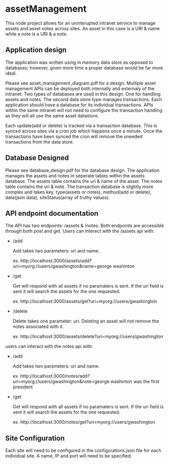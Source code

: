 # assetManagement
This node project allows for an uninterupted intranet service to manage assets and asset notes across sites.  An asset in this case is a URI & name while a note is a URI & a note.


## Application design
The application was written using in memory data store as opposed to databases; however, given more time a proper database would be far more ideal.  

Please see asset_management_diagram.pdf for a design.  Multiple asset management APIs can be deployed both internally and externaly of the intranet.  Two types of databases are used in this design.  One for handling assets and notes.  The second data store type manages transactions.  Each application should have a database for its individual transactions.  APIs within the same intranet will not need to configure the transaction handling as they will all use the same asset datastore. 

Each update(add or delete) is tracked via a transaction database.  This is synced across sites via a cron job which happens once a minute.  Once the transactions have been synced the cron will remove the uneeded transactions from the data store.  

## Database Designed
Please see database_design.pdf for the database design.  The application manages the assets and notes in seperate tables within the assets database.  The assets table contains the uri & name of the asset.  The notes table contains the uri & note.  The transaction database is slightly more complex and takes key, type(assets or notes), method(add or delete), data(json data), siteStatus(array of truthy values).


## API endpoint documentation

The API has two endpoints: /assets & /notes.  Both endpoints are accessible through both post and get.
Users can interect with the /assets api with:

* /add

    Add takes two parameters: uri and name.

    ex. http://localhost:3000/assets/add?uri=myorg://users/gwashington&name=george washinton
* /get

    Get will respond with all assets if no paramaters is sent.  If the uri field is sent it will search the assets for the one requested.

    ex. http://localhost:3000/assets/get?uri=myorg://users/gwashington
* /delete

    Delete takes one parameter:  uri.  Deleting an asset will not remove the notes associated with it.

    ex. http://localhost:3000/assets/delete?uri=myorg://users/gwashington

users can interact with the notes api with:
* /add

    Add takes two parameters: uri and name.

    ex. http://localhost:3000/notes/add?uri=myorg://users/gwashington&note=george washinton was the first president
* /get

    Get will respond with all assets if no paramaters is sent.  If the uri field is sent it will search the assets for the one requested.

    ex. http://localhost:3000/notes/get?uri=myorg://users/gwashington

## Site Configuration
Each site will need to be configured in the configurations.json file for each individual site.  A name, IP and port will need to be specified.



